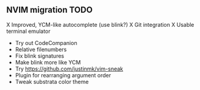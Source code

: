 
## NVIM migration TODO

X Improved, YCM-like autocomplete (use blink?)
X Git integration
X Usable terminal emulator
* Try out CodeCompanion
* Relative filenumbers
* Fix blink signatures
* Make blink more like YCM
* Try https://github.com/justinmk/vim-sneak
* Plugin for rearranging argument order
* Tweak substrata color theme
